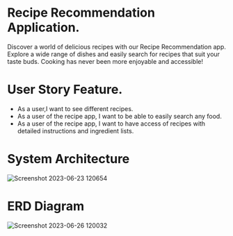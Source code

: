 # Recipe Recommendation Application.
Discover a world of delicious recipes with our Recipe Recommendation app. Explore a wide range of dishes and easily search for recipes that suit your taste buds. Cooking has never been more enjoyable and accessible!

# User Story Feature.
* As a user,I want to see different recipes.
* As a user of the recipe app, I want to be able to easily search any food.
* As a user of the recipe app, I want to have access of recipes with detailed instructions and ingredient lists.

# System Architecture
![Screenshot 2023-06-23 120654](https://github.com/hamxamehboob/Recipe-Recommendation-App/assets/97390895/035c7a59-7f56-402c-a994-a980d1ef6cc4)
# ERD Diagram
![Screenshot 2023-06-26 120032](https://github.com/hamxamehboob/recipe-recommendation-app/assets/97390895/b57c3d6a-2fa8-481d-b703-dccdfb665335)

